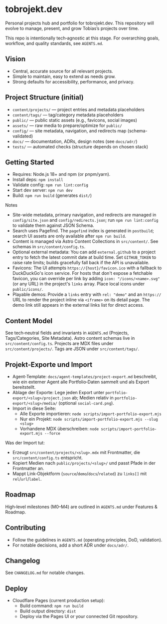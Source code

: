 # tobrojekt.dev

Personal projects hub and portfolio for tobrojekt.dev. This repository will evolve to manage, present, and grow Tobias’s projects over time.

This repo is intentionally tech‑agnostic at this stage. For overarching goals, workflow, and quality standards, see `AGENTS.md`.

## Vision
- Central, accurate source for all relevant projects.
- Simple to maintain, easy to extend as needs grow.
- Strong defaults for accessibility, performance, and privacy.

## Project Structure (initial)
- `content/projects/` — project entries and metadata placeholders
- `content/tags/` — tag/category metadata placeholders
- `public/` — public static assets (e.g., favicons, social images)
- `assets/` — raw media to prepare/optimize for `public/`
- `config/` — site metadata, navigation, and redirects map (schema-validated)
- `docs/` — documentation, ADRs, design notes (see `docs/adr/`)
- `tests/` — automated checks (structure depends on chosen stack)

## Getting Started
- Requires: Node.js 18+ and npm (or pnpm/yarn).
- Install deps: `npm install`
- Validate config: `npm run lint:config`
- Start dev server: `npm run dev`
- Build: `npm run build` (generates `dist/`)

Notes
- Site-wide metadata, primary navigation, and redirects are managed in `config/site.json` and `config/redirects.json`; run `npm run lint:config` to validate them against JSON Schema.
- Search uses Pagefind. The `pagefind` index is generated in `postbuild`; search UI assets are only available after `npm run build`.
- Content is managed via Astro Content Collections in `src/content/`. See schemas in `src/content/config.ts`.
- Optional external metadata: You can add `external.github` to a project entry to fetch the latest commit date at build time. Set `GITHUB_TOKEN` to raise rate limits; builds gracefully fall back if the API is unavailable.
 - Favicons: The UI attempts `https://{host}/favicon.ico` with a fallback to DuckDuckGo's icon service. For hosts that don't expose a fetchable favicon, you can override per link by adding `icon: "/icons/<name>.svg"` (or any URL) in the project's `links` array. Place local icons under `public/icons/`.
 - Playable demos: Provide a `links` entry with `rel: "demo"` and an `https://` URL to render the project inline via `<iframe>` on its detail page. The demo link still appears in the external links list for direct access.

## Content Model
See tech‑neutral fields and invariants in `AGENTS.md` (Projects, Tags/Categories, Site Metadata). Astro content schemas live in `src/content/config.ts`.
Projects are MDX files under `src/content/projects/`. Tags are JSON under `src/content/tags/`.

## Projekt‑Exporte und Import
- Agent‑Template: `docs/agent-templates/project-export.md` beschreibt, wie ein externer Agent alle Portfolio‑Daten sammelt und als Export bereitstellt.
- Ablage der Exporte: Lege jeden Export unter `portfolio-export/<slug>/project.json` ab; Medien relativ in `portfolio-export/<slug>/media/` (optional `social-card.png`).
- Import in diese Seite:
  - Alle Exporte importieren: `node scripts/import-portfolio-export.mjs`
  - Nur ein Projekt: `node scripts/import-portfolio-export.mjs --slug <slug>`
  - Vorhandene MDX überschreiben: `node scripts/import-portfolio-export.mjs --force`

Was der Import tut:
- Erzeugt `src/content/projects/<slug>.mdx` mit Frontmatter, die `src/content/config.ts` entspricht.
- Kopiert Medien nach `public/projects/<slug>/` und passt Pfade in der Frontmatter an.
- Mappt Link‑Objektform (`source`/`demo`/`docs`/`related`) zu `links[]` mit `rel`/`url`/`label`.

## Roadmap
High‑level milestones (M0–M4) are outlined in `AGENTS.md` under Features & Roadmap.

## Contributing
- Follow the guidelines in `AGENTS.md` (operating principles, DoD, validation).
- For notable decisions, add a short ADR under `docs/adr/`.

## Changelog
See `CHANGELOG.md` for notable changes.

## Deploy
- Cloudflare Pages (current production setup):
  - Build command: `npm run build`
  - Build output directory: `dist`
  - Deploy via the Pages UI or your connected Git repository.
